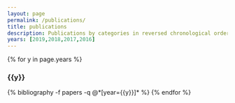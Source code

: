 ```yaml
---
layout: page
permalink: /publications/
title: publications
description: Publications by categories in reversed chronological order. Generated by jekyll-scholar.
years: [2019,2018,2017,2016]
---
```


{% for y in page.years %}
  <h3 class="year">{{y}}</h3>
  {% bibliography -f papers -q @*[year={{y}}]* %}
{% endfor %}
